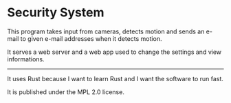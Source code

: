 # Security System

This program takes input from cameras, detects motion and sends an e-mail to given e-mail addresses when it detects motion.

It serves a web server and a web app used to change the settings and view informations.

---

It uses Rust because I want to learn Rust and I want the software to run fast.

It is published under the MPL 2.0 license.